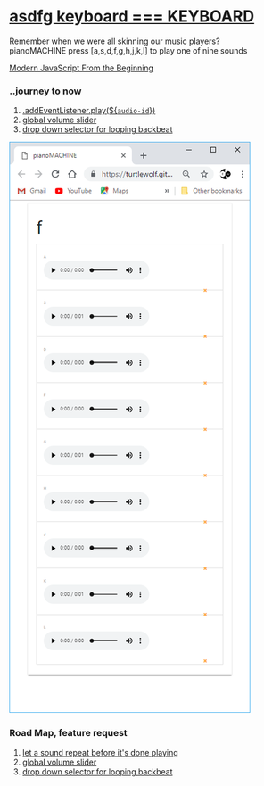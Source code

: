 # [asdfg keyboard === KEYBOARD](https://turtlewolf.github.io/pianoMACHINE/ "pianoMACHINE press [a,s,d,f,g,h,j,k,l] to play one of nine sounds")

Remember when we were all skinning our music players?  
pianoMACHINE press [a,s,d,f,g,h,j,k,l] to play one of nine sounds

[Modern JavaScript From the Beginning](https://www.udemy.com/share/10015YBEcTdV1aQQ==/ "Udemy Development Coach @ Traversy Media .. project inspired after first 33 videos of fundamentals")

### ..journey to now

1. [.addEventListener.play(${`audio-id`})](https://www.twitch.tv/videos/315409005 "twitch list")
1. [global volume slider](https://www.google.com "Google's Homepage")
1. [drop down selector for looping backbeat](https://www.google.com "Google's Homepage")


![Udemy Development Coach @ Traversy Media](https://github.com/TurtleWolf/pianoMACHINE/blob/master/Capture.PNG "pianoMACHINE")


### Road Map, feature request

1. [let a sound repeat before it's done playing](https://www.google.com "Google's Homepage")
1. [global volume slider](https://github.com/TurtleWolf/pianoMACHINE/issues/2 "Hoping to allow the volume slider to affect all of the audio tags, or really just the ones in this unordered list. There'll be another column soon that needs its own volume adjustment
The Slider is appearing in the console log, but I need to assign it before the sound is plaid")
1. [drop down selector for looping backbeat](https://www.google.com "Google's Homepage")
